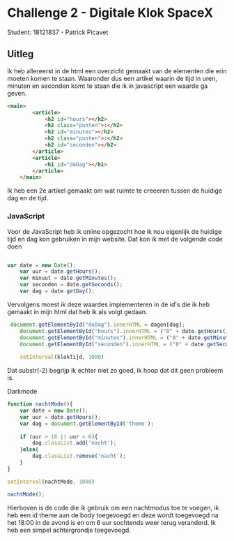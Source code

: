 # Challenge 2 - Digitale Klok SpaceX

Student: 18121837 - Patrick Picavet

## Uitleg

Ik heb allereerst in de html een overzicht gemaakt van de elementen die erin moeten komen te staan. Waaronder dus een artikel waarin de tijd in uren, minuten en seconden komt te staan die ik in javascript een waarde ga geven.

```html
<main>
        <article>
            <h2 id="hours"></h2>
            <h2 class="punten">:</h2>
            <h2 id="minutes"></h2>
            <h2 class="punten">:</h2>
            <h2 id="seconden"></h2>
        </article>
        <article>
            <h1 id="deDag"></h1>
        </article>
    </main>
```

Ik heb een 2e artikel gemaakt om wat ruimte te creeeren tussen de huidige dag en de tijd.

### JavaScript

Voor de JavaScript heb ik online opgezocht hoe ik nou eigenlijk de huidige tijd en dag kon gebruiken in mijn website. Dat kon ik met de volgende code doen

```JavaScript

var date = new Date();
    var uur = date.getHours();
    var minuut = date.getMinutes();
    var seconden = date.getSeconds();
    var dag = date.getDay();

```

Vervolgens moest ik deze waardes implementeren in de id's die ik heb gemaakt in mijn html dat heb ik als volgt gedaan.

```JavaScript
 document.getElementById("deDag").innerHTML = dagen[dag];
    document.getElementById("hours").innerHTML = ("0" + date.getHours()).substr(-2);
    document.getElementById("minutes").innerHTML = ("0" + date.getMinutes()).substr(-2);
    document.getElementById("seconden").innerHTML = ("0" + date.getSeconds()).substr(-2);
    
    setInterval(klokTijd, 1000)
```

Dat substr(-2) begrijp ik echter niet zo goed, ik hoop dat dit geen probleem is.

Darkmode

```JavaScript
function nachtMode(){
    var date = new Date();
    var uur = date.getHours();
    var dag = document.getElementById('theme');
    
    if (uur > 18 || uur < 6){
        dag.classList.add('nacht');
    }else{
        dag.classList.remove('nacht');
    }
}

setInterval(nachtMode, 1000)

nachtMode();
```
Hierboven is de code die ik gebruik om een nachtmodus toe te voegen, ik heb een id theme aan de body toegevoegd en deze wordt toegevoegd na het 18:00 in de avond is en om 6 uur sochtends weer terug veranderd. Ik heb een simpel achtergrondje toegevoegd.
